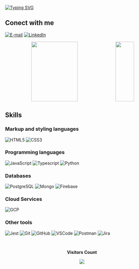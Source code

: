 [![Typing SVG](https://readme-typing-svg.herokuapp.com?font=Fira+Code&pause=1000&color=BE2DCF&width=435&lines=Hi+there!+My+name+is+Lucas+Rocha+;I'm+23+years+old;I'm+from+Brazil;Graduated+in+Information+Systems;Be+welcome!+%3Acomputer%3A)](https://git.io/typing-svg)
 
## Conect with me
[![E-mail](https://img.shields.io/badge/-Email-000?style=for-the-badge&logo=gmail&logoColor=BE2DCF)](mailto:lucasrocha.0822@gmail.com)
[![LinkedIn](https://img.shields.io/badge/-LinkedIn-000?style=for-the-badge&logo=linkedin&logoColor=BE2DCF)](https://www.linkedin.com/in/lucas-rocha729/)


<div align="center">  
  <img width="55%" height="195px" src="https://github-readme-stats.vercel.app/api?username=lucasrocha729&theme=transparent&bg_color=000&border_color=BE2DCF&show_icons=true&icon_color=BE2DCF&title_color=BE2DCF&text_color=FFF" /> 
  <img width="35%" height="195px" src="https://github-readme-stats-git-masterrstaa-rickstaa.vercel.app/api/top-langs/?username=lucasrocha729&layout=compact&bg_color=000&border_color=BE2DCF&title_color=BE2DCF&text_color=FFF" />
</div>

  ## Skills  
### Markup and styling languages
![HTML5](https://img.shields.io/badge/HTML5-000?style=for-the-badge&logo=html5)
![CSS3](https://img.shields.io/badge/CSS3-000?style=for-the-badge&logo=css3&logoColor=264CE4)

### Programming languages
![JavaScript](https://img.shields.io/badge/JavaScript-000?style=for-the-badge&logo=javascript)
![Typescript](https://img.shields.io/badge/TypeScript-007ACC?style=for-the-badge&logo=typescript&logoColor=white)
![Python](https://img.shields.io/badge/Python-000?style=for-the-badge&logo=python)

### Databases

![PostgreSQL](https://img.shields.io/badge/PostgreSQL-316192?style=for-the-badge&logo=postgresql&logoColor=white)
![Mongo](https://img.shields.io/badge/MongoDB-4EA94B?style=for-the-badge&logo=mongodb&logoColor=white)
![Firebase](https://img.shields.io/badge/Firebase-039BE5?style=for-the-badge&logo=Firebase&logoColor=white)

### Cloud Services
![GCP](https://img.shields.io/badge/Google_Cloud-4285F4?style=for-the-badge&logo=google-cloud&logoColor=white)

### Other tools
![Jest](https://img.shields.io/badge/Jest-323330?style=for-the-badge&logo=Jest&logoColor=white)
![Git](https://img.shields.io/badge/git-%23F05033.svg?style=for-the-badge&logo=git&logoColor=white)
![GitHub](https://img.shields.io/badge/github-%23121011.svg?style=for-the-badge&logo=github&logoColor=white) 
![VSCode](https://img.shields.io/badge/Visual_Studio_Code-0078D4?style=for-the-badge&logo=visual%20studio%20code&logoColor=white)
![Postman](https://img.shields.io/badge/Postman-FF6C37?style=for-the-badge&logo=postman&logoColor=white)
![Jira](https://img.shields.io/badge/Jira-0052CC?style=for-the-badge&logo=Jira&logoColor=white)

<div align="center">
<br><p align="centre"><b>Visitors Count</b></p>  
<p align="center"><img align="center" src="https://profile-counter.glitch.me/{lucasrocha729}/count.svg"/></p> 
<br>
</div>